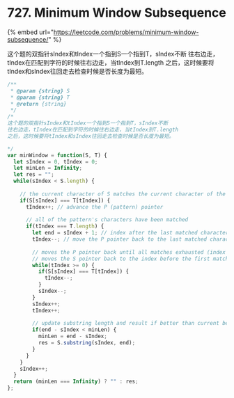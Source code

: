 # 727. Minimum Window Subsequence

{% embed url="https://leetcode.com/problems/minimum-window-subsequence/" %}

这个题的双指针sIndex和tIndex一个指到S一个指到T，sIndex不断 往右边走，tIndex在匹配到字符的时候往右边走，当tIndex到T.length 之后，这时候要将tIndex和sIndex往回走去检查时候是否长度为最短。

```javascript
/**
 * @param {string} S
 * @param {string} T
 * @return {string}
 */
/*
这个题的双指针sIndex和tIndex一个指到S一个指到T，sIndex不断
往右边走，tIndex在匹配到字符的时候往右边走，当tIndex到T.length
之后，这时候要将tIndex和sIndex往回走去检查时候是否长度为最短。

*/
var minWindow = function(S, T) {
  let sIndex = 0, tIndex = 0;
  let minLen = Infinity;
  let res = "";
  while(sIndex < S.length) {
    
    // the current character of S matches the current character of the pattern T
    if(S[sIndex] === T[tIndex]) {
      tIndex++; // advance the P (pattern) pointer
      
      // all of the pattern's characters have been matched
      if(tIndex === T.length) {
        let end = sIndex + 1; // index after the last matched character
        tIndex--; // move the P pointer back to the last matched character
        
        // moves the P pointer back until all matches exhausted (index = -1)
        // moves the S pointer back to the index before the first match index
        while(tIndex >= 0) {
          if(S[sIndex] === T[tIndex]) {
            tIndex--;
          }
          sIndex--;
        }
        sIndex++;
        tIndex++;
        
        // update substring length and result if better than current best
        if(end - sIndex < minLen) {
          minLen = end - sIndex;
          res = S.substring(sIndex, end);
        }
      }
    }
    sIndex++;
  }
  return (minLen === Infinity) ? "" : res;
};
```

